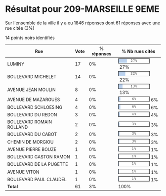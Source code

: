 # Résultat pour 209-MARSEILLE 9EME

Sur l'ensemble de la ville il y a eu 1846 réponses dont 61 réponses avec une rue citée (3%)

14 points noirs identifiés

| Rue | Vote | % réponses | % Nb rues cités|
|-----|------|------------|----------------|
| LUMINY | 17 | 0% | <img src="../../img/bar_27.gif" />&nbsp;27%|
| BOULEVARD MICHELET | 14 | 0% | <img src="../../img/bar_22.gif" />&nbsp;22%|
| AVENUE JEAN MOULIN | 8 | 0% | <img src="../../img/bar_13.gif" />&nbsp;13%|
| AVENUE DE MAZARGUES | 4 | 0% | <img src="../../img/bar_6.gif" />&nbsp;6%|
| BOULEVARD SCHLOESING | 4 | 0% | <img src="../../img/bar_6.gif" />&nbsp;6%|
| BOULEVARD DU REDON | 3 | 0% | <img src="../../img/bar_4.gif" />&nbsp;4%|
| BOULEVARD ROMAIN ROLLAND | 2 | 0% | <img src="../../img/bar_3.gif" />&nbsp;3%|
| BOULEVARD DU CABOT | 2 | 0% | <img src="../../img/bar_3.gif" />&nbsp;3%|
| CHEMIN DE MORGIOU | 2 | 0% | <img src="../../img/bar_3.gif" />&nbsp;3%|
| AVENUE PIERRE BOUZE | 1 | 0% | <img src="../../img/bar_1.gif" />&nbsp;1%|
| BOULEVARD GASTON RAMON | 1 | 0% | <img src="../../img/bar_1.gif" />&nbsp;1%|
| BOULEVARD DE LA PUGETTE | 1 | 0% | <img src="../../img/bar_1.gif" />&nbsp;1%|
| AVENUE VITON | 1 | 0% | <img src="../../img/bar_1.gif" />&nbsp;1%|
| BOULEVARD PAUL CLAUDEL | 1 | 0% | <img src="../../img/bar_1.gif" />&nbsp;1%|
| **Total** | 61 | 3% | 100%|
